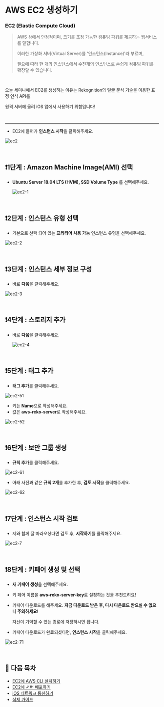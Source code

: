# AWS EC2 생성하기
### EC2 (Elastic Compute Cloud)

> AWS 상에서 안정적이며, 크기를 조정 가능한 컴퓨팅 파워를 제공하는 웹서비스를 말합니다.
>
> 이러한 가상화 서버(Virtual Server)를 '인스턴스(Instance)'라 부르며,
>
> 필요에 따라 한 개의 인스턴스에서 수천개의 인스턴스로 손쉽게 컴퓨팅 파워를 확장할 수 있습니다.

<br/>

오늘 세미나에서 EC2를 생성하는 이유는 Rekognition의 얼굴 분석 기술을 이용한 표정 인식 API를 

원격 서버에 올려 iOS 앱에서 사용하기 위함입니다!

<br/>

-----



* EC2에 들어가 **인스턴스 시작**을 클릭해주세요.

![ec2](https://github.com/kyeahen/ExpressionRekognitionMusicService/blob/master/Guide/images/ec2.png)

<br/>

## ❗️1단계 : Amazon Machine Image(AMI) 선택

* **Ubuntu Server 18.04 LTS (HVM), SSD Volume Type** 를 선택해주세요.

  ![ec2-1](https://github.com/kyeahen/ExpressionRekognitionMusicService/blob/master/Guide/images/ec2-1.png)

<br/>

## ❗️2단계 : 인스턴스 유형 선택

* 기본으로 선택 되어 있는 **프리티어 사용 가능** 인스턴스 유형을 선택해주세요.

![ec2-2](https://github.com/kyeahen/ExpressionRekognitionMusicService/blob/master/Guide/images/ec2-2.png)

<br/>

## ❗️3단계 : 인스턴스 세부 정보 구성

* 바로 **다음**을 클릭해주세요.

![ec2-3](https://github.com/kyeahen/ExpressionRekognitionMusicService/blob/master/Guide/images/ec2-3.png)

<br/>

## ❗️4단계 : 스토리지 추가

* 바로 **다음**을 클릭해주세요.

  ![ec2-4](https://github.com/kyeahen/ExpressionRekognitionMusicService/blob/master/Guide/images/ec2-4.png)

<br/>

## ❗️5단계 : 태그 추가

- **태그 추가**를 클릭해주세요.

![ec2-51](https://github.com/kyeahen/ExpressionRekognitionMusicService/blob/master/Guide/images/ec2-51.png)



* 키는 **Name**으로 작성해주세요.
* 값은 **aws-reko-server**로 작성해주세요.

![ec2-52](https://github.com/kyeahen/ExpressionRekognitionMusicService/blob/master/Guide/images/ec2-52.png)

<br/>

## ❗️6단계 : 보안 그룹 생성

* **규칙 추가**를 클릭해주세요.

![ec2-61](https://github.com/kyeahen/ExpressionRekognitionMusicService/blob/master/Guide/images/ec2-61.png)

* 아래 사진과 같은 **규칙 2개**를 추가한 후, **검토 시작**을 클릭해주세요.

![ec2-62](https://github.com/kyeahen/ExpressionRekognitionMusicService/blob/master/Guide/images/ec2-62.png)

<br/>

## ❗️7단계 : 인스턴스 시작 검토

* 저와 함께 잘 따라오셨다면 검토 후, **시작하기**를 클릭해주세요.

![ec2-7](https://github.com/kyeahen/ExpressionRekognitionMusicService/blob/master/Guide/images/ec2-7.png)

<br/>

## ❗️8단계 : 키페어 생성 및 선택

* **새 키페어 생성**을 선택해주세요.

* 키 페어 이름을 **aws-reko-server-key**로 설정하는 것을 추천드려요!

* 키페어 다운로드를 해주세요. **지금 다운로드 받은 후, 다시 다운로드 받으실 수 없으니 주의하세요!**

  자신이 기억할 수 있는 경로에 저장하시면 됩니다. 

* 키페어 다운로드가 완료되셨다면, **인스턴스 시작**을 클릭해주세요.

![ec2-71](https://github.com/kyeahen/ExpressionRekognitionMusicService/blob/master/Guide/images/ec2-71.png)

<br/>


## 🚩 다음 목차

- [EC2에 AWS CLI 설치하기](https://github.com/kyeahen/ExpressionRekognitionMusicService/blob/master/Guide/EC2%EC%97%90%20AWS%20CLI%20%EC%84%A4%EC%B9%98%ED%95%98%EA%B8%B0.md)
- [EC2에 서버 배포하기](https://github.com/kyeahen/ExpressionRekognitionMusicService/blob/master/Guide/EC2%EC%97%90%20%EC%84%9C%EB%B2%84%20%EB%B0%B0%ED%8F%AC%ED%95%98%EA%B8%B0.md)
- [iOS 네트워크 통신하기](https://github.com/kyeahen/ExpressionRekognitionMusicService/blob/master/Guide/iOS%20%EB%84%A4%ED%8A%B8%EC%9B%8C%ED%82%B9%20%ED%86%B5%EC%8B%A0%ED%95%98%EA%B8%B0.md)
- [삭제 가이드](https://github.com/kyeahen/ExpressionRekognitionMusicService/blob/master/Guide/%EC%82%AD%EC%A0%9C%20%EA%B0%80%EC%9D%B4%EB%93%9C.md)



